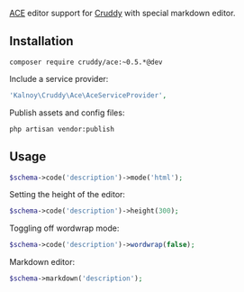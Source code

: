 [ACE](http://http://ace.c9.io) editor support for [Cruddy](http://github.com/lazychaser/cruddy) with special markdown
editor.

## Installation

```
composer require cruddy/ace:~0.5.*@dev
```

Include a service provider:

```php
'Kalnoy\Cruddy\Ace\AceServiceProvider',
```

Publish assets and config files:

```
php artisan vendor:publish
```

## Usage

```php
$schema->code('description')->mode('html');
```

Setting the height of the editor:

```php
$schema->code('description')->height(300);
```

Toggling off wordwrap mode:

```php
$schema->code('description')->wordwrap(false);
```

Markdown editor:

```php
$schema->markdown('description');
```